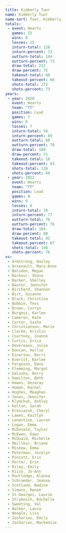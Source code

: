 ```yaml
---
title: Kimberly Tuor
name: Kimberly Tuor
name-sort: Tuor, Kimberly
totals:
 - event: Hearts
   games: 15
   wins: 0
   losses: 15
   inturn-total: 128
   inturn-percent: 73
   outturn-total: 144
   outturn-percent: 73
   draw-total: 212
   draw-percent: 75
   takeout-total: 60
   takeout-percent: 66
   shots-total: 272
   shots-percent: 73
years:
 - year: 2020
   event: Hearts
   team: "YT"
   position: Lead
   games: 7
   wins: 0
   losses: 7
   inturn-total: 58
   inturn-percent: 69
   outturn-total: 68
   outturn-percent: 70
   draw-total: 108
   draw-percent: 71
   takeout-total: 18
   takeout-percent: 63
   shots-total: 126
   shots-percent: 69
 - year: 2022
   event: Hearts
   team: "YT"
   position: Lead
   games: 8
   wins: 0
   losses: 8
   inturn-total: 70
   inturn-percent: 77
   outturn-total: 76
   outturn-percent: 76
   draw-total: 104
   draw-percent: 80
   takeout-total: 42
   takeout-percent: 67
   shots-total: 146
   shots-percent: 76
vs:
 - Armstrong, Hailey
 - Arsenault, Mary-Anne
 - Balsdon, Megan
 - Barbour, Shona
 - Barker, Shelley
 - Baxter, Jennifer
 - Birchard, Shannon
 - Birt, Suzanne
 - Black, Christina
 - Bobbie, Tess
 - Brown, Corryn
 - Burgess, Karlee
 - Cameron, Kate
 - Carter, Sasha
 - Christianson, Marie
 - Clarke, Kristin
 - Courtney, Joanne
 - Curtis, Erica
 - Devereaux, Julie
 - Duncan, Hollie
 - Einarson, Kerri
 - Everist, Karlee
 - Ferguson, Dana
 - Flemming, Margot
 - Galusha, Kerry
 - Hamilton, Beth
 - Hawes, Dezaray
 - Homan, Rachel
 - Hughes, Meaghan
 - Jones, Jennifer
 - Klymchuk, Ashley
 - Koltun, Sarah
 - Kreviazuk, Cheryl
 - Lawes, Kaitlyn
 - Lenentine, Lauren
 - Logan, Emma
 - McDonald, Taylor
 - McEwen, Dawn
 - McQuaid, Michelle
 - Meilleur, Briane
 - Miskew, Emma
 - Peterman, Jocelyn
 - Pincott, Erin
 - Porter, Erin
 - Riley, Emily
 - Rizzo, Jo-Ann
 - Routledge, Alanna
 - Schraeder, Jeanna
 - Scotland, Nadine
 - Simons, Renee
 - St-Georges, Laurie
 - Strybosch, Rachelle
 - Sweeting, Val
 - Walker, Laura
 - Weagle, Lisa
 - Zacharias, Emily
 - Zacharias, Mackenzie
---
```

